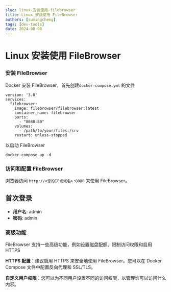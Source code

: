 ```yaml
---
slug: linux-安装使用-filebrowser
title: Linux 安装使用 FileBrowser
authors: [sumingcheng]
tags: [dev-tools]
date: 2024-08-08
---
```


# Linux 安装使用 FileBrowser



 

### 安装 FileBrowser  

Docker 安装 FileBrowser，首先创建`docker-compose.yml` 的文件

```
version: '3.8'
services:
  filebrowser:
    image: filebrowser/filebrowser:latest
    container_name: filebrowser
    ports:
      - "8080:80"
    volumes:
      - /path/to/your/files:/srv
    restart: unless-stopped
```

以启动 FileBrowser

```
docker-compose up -d
```
### 访问和配置 FileBrowser  

浏览器访问 `http://<您的IP或域名>:8080` 来使用 FileBrowser。

## 首次登录  

* **用户名**: admin
* **密码**: admin

### 高级功能  

FileBrowser 支持一些高级功能，例如设置磁盘配额、限制访问权限和启用 HTTPS

**HTTPS 配置**：建议启用 HTTPS 来安全地使用 FileBrowser。您可以在 Docker Compose 文件中配置反向代理和 SSL/TLS。

**自定义用户权限**：您可以为不同用户设置不同的访问权限，以管理谁可以访问什么内容。